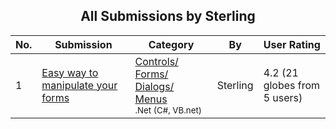 ﻿<div align="center">

## All Submissions by Sterling

</div>

No.  | Submission | Category | By   | User Rating
---- | ---------- | -------- | ---- | -----------
1 | [Easy way to manipulate your forms<br />](https://github.com/Planet-Source-Code/sterling-easy-way-to-manipulate-your-forms__10-845) | [Controls/ Forms/ Dialogs/ Menus<br /><sup>.Net (C#, VB.net)</sup>](../ByCategory/controls-forms-dialogs-menus__10-3.md) | Sterling | 4.2 (21 globes from 5 users)
